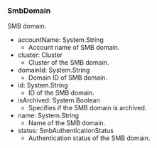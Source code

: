 ### SmbDomain
SMB domain.

- accountName: System.String
  - Account name of SMB domain.
- cluster: Cluster
  - Cluster of the SMB domain.
- domainId: System.String
  - Domain ID of SMB domain.
- id: System.String
  - ID of the SMB domain.
- isArchived: System.Boolean
  - Specifies if the SMB domain is archived.
- name: System.String
  - Name of the SMB domain.
- status: SmbAuthenticationStatus
  - Authentication status of the SMB domain.
